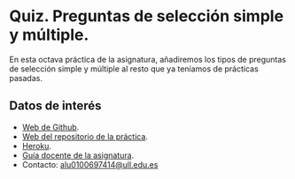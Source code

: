 # Quiz. Preguntas de selección simple y múltiple.

En esta octava práctica de la asignatura, añadiremos los tipos de preguntas de selección simple y múltiple al resto que ya teníamos de prácticas pasadas.

## Datos de interés

- [Web de Github](http://alu0100697414.github.io/).
- [Web del repositorio de la práctica](https://github.com/alu0100697414/pr8_STW/tree/master).
- [Heroku](https://quiz2-alu0100697414.herokuapp.com/).
- [Guía docente de la asignatura](http://eguia.ull.es/etsii/query.php?codigo=139264512).
- Contacto: alu0100697414@ull.edu.es
